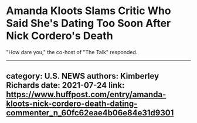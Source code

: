 # Amanda Kloots Slams Critic Who Said She's Dating Too Soon After Nick Cordero's Death

"How dare you," the co-host of "The Talk" responded.

---
category: U.S. NEWS
authors: Kimberley Richards
date: 2021-07-24
link: https://www.huffpost.com/entry/amanda-kloots-nick-cordero-death-dating-commenter_n_60fc62eae4b06e84e31d9301
---
